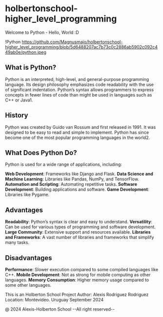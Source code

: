 # holbertonschool-higher_level_programming
Welcome to Python - Hello, World  :D

!Python https://github.com/Magnusmajo/holbertonschool-higher_level_programming/blob/5d6488207ac7b73c0c2886ab5902c092c449ab0e/python.jpeg

## What is Python?
Python is an interpreted, high-level, and general-purpose programming language. Its design philosophy emphasizes code readability with the use of significant indentation. Python’s syntax allows programmers to express concepts in fewer lines of code than might be used in languages such as C++ or Java1.

## History
Python was created by Guido van Rossum and first released in 1991. It was designed to be easy to read and simple to implement. Python has since become one of the most popular programming languages in the world2.

## What Does Python Do?
Python is used for a wide range of applications, including:

**Web Development**: Frameworks like Django and Flask.
**Data Science and Machine Learning**: Libraries like Pandas, NumPy, and TensorFlow.
**Automation and Scripting**: Automating repetitive tasks.
**Software Development**: Building applications and software.
**Game Development**: Libraries like Pygame.

## Advantages
**Readability**: Python’s syntax is clear and easy to understand.
**Versatility**: Can be used for various types of programming and software development.
**Large Community**: Extensive support and resources available.
**Libraries and Frameworks**: A vast number of libraries and frameworks that simplify many tasks.

## Disadvantages
**Performance**: Slower execution compared to some compiled languages like C++.
**Mobile Development**: Not as strong for mobile computing as other languages.
**Memory Consumption**: Higher memory usage compared to some other languages.

This is an Holberton School Project Author: Alexis Rodriguez Rodriguez Location: Montevideo. Uruguay September 2024

@ 2024 Alexis-Holberton School --All right reserved--